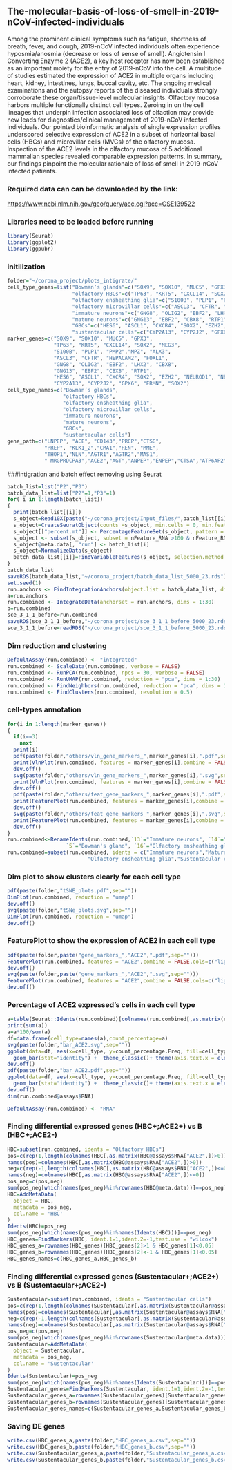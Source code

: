 
## The-molecular-basis-of-loss-of-smell-in-2019-nCoV-infected-individuals

Among the prominent clinical symptoms such as fatigue, shortness of
breath, fever, and cough, 2019-nCoV infected individuals often
experience hyposmia/anosmia (decrease or loss of sense of smell).
Angiotensin I Converting Enzyme 2 (ACE2), a key host receptor has now
been established as an important moiety for the entry of 2019-nCoV into
the cell. A multitude of studies estimated the expression of ACE2 in
multiple organs including heart, kidney, intestines, lungs, buccal
cavity, etc. The ongoing medical examinations and the autopsy reports of
the diseased individuals strongly corroborate these organ/tissue-level
molecular insights. Olfactory mucosa harbors multiple functionally
distinct cell types. Zeroing in on the cell lineages that underpin
infection associated loss of olfaction may provide new leads for
diagnostics/clinical management of 2019-nCoV infected individuals. Our
pointed bioinformatic analysis of single expression profiles underscored
selective expression of ACE2 in a subset of horizontal basal cells
(HBCs) and microvillar cells (MVCs) of the olfactory mucosa. Inspection
of the ACE2 levels in the olfactory mucosa of 5 additional mammalian
species revealed comparable expression patterns. In summary, our
findings pinpoint the molecular rationale of loss of smell in 2019-nCoV
infected patients.

### Required data can can be downloaded by the link:

<https://www.ncbi.nlm.nih.gov/geo/query/acc.cgi?acc=GSE139522>

### Libraries need to be loaded before running

``` r
library(Seurat)
library(ggplot2)
library(ggpubr)
```

### initilization

``` r
folder="~/corona_project/plots_intigrate/"
cell_type_genes=list("Bowman’s glands"=c("SOX9", "SOX10", "MUC5", "GPX3"),
                     "olfactory HBCs"=c("TP63", "KRT5", "CXCL14", "SOX2", "MEG3"),
                     "olfactory ensheathing glia"=c("S100B", "PLP1", "PMP2","MPZ", "ALX3"),
                     "olfactory microvillar cells"=c("ASCL3", "CFTR", "HEPACAM2", "FOXL1"),
                     "immature neurons"=c("GNG8", "OLIG2", "EBF2", "LHX2", "CBX8"),
                     "mature neurons"=c("GNG13", "EBF2", "CBX8", "RTP1"),
                     "GBCs"=c("HES6", "ASCL1", "CXCR4", "SOX2", "EZH2", "NEUROD1", "NEUROG1"),
                     "sustentacular cells"=c("CYP2A13", "CYP2J2", "GPX6", "ERMN", "SOX2"))
marker_genes=c("SOX9", "SOX10", "MUC5", "GPX3",
               "TP63", "KRT5", "CXCL14", "SOX2", "MEG3",
               "S100B", "PLP1", "PMP2","MPZ", "ALX3",
               "ASCL3", "CFTR", "HEPACAM2", "FOXL1",
               "GNG8", "OLIG2", "EBF2", "LHX2", "CBX8",
               "GNG13", "EBF2", "CBX8", "RTP1",
               "HES6", "ASCL1", "CXCR4", "SOX2", "EZH2", "NEUROD1", "NEUROG1",
               "CYP2A13", "CYP2J2", "GPX6", "ERMN", "SOX2")
cell_type_names=c("Bowman’s glands",
                  "olfactory HBCs",
                  "olfactory ensheathing glia",
                  "olfactory microvillar cells",
                  "immature neurons",
                  "mature neurons",
                  "GBCs",
                  "sustentacular cells")
gene_path=c("LNPEP", "ACE", "CD143","PRCP","CTSG",
            "PREP", "KLK1_2","CMA1","REN", "MME",
            "THOP1","NLN","AGTR1","AGTR2","MAS1",
            " MRGPRDCPA3","ACE2","AGT","ANPEP","ENPEP","CTSA","ATP6AP2")
```

\#\#\#intigration and batch effect removing using Seurat

``` r
batch_list=list("P2","P3")
batch_data_list=list("P2"=1,"P3"=1)
for( i in 1:length(batch_list))
{
  print(batch_list[[i]])
  s_object=Read10X(paste("~/corona_project/Input_files/",batch_list[[i]],sep=""))
  s_object=CreateSeuratObject(counts =s_object, min.cells = 0, min.features = 400, project = "P23")
  s_object[["percent.mt"]] <- PercentageFeatureSet(s_object, pattern = "^MT-")
  s_object <- subset(s_object, subset = nFeature_RNA >100 & nFeature_RNA <8000 & percent.mt <10)
  s_object@meta.data[, "run"] <- batch_list[i]
  s_object=NormalizeData(s_object)
  batch_data_list[[i]]=FindVariableFeatures(s_object, selection.method = "vst", nfeatures =5000)
}
batch_data_list
saveRDS(batch_data_list,"~/corona_project/batch_data_list_5000_23.rds")
set.seed(1)
run.anchors <- FindIntegrationAnchors(object.list = batch_data_list, dims = 1:30,anchor.features = 5000)
a=run.anchors
run.combined <- IntegrateData(anchorset = run.anchors, dims = 1:30)
b=run.combined
sce_3_1_1_before=run.combined
saveRDS(sce_3_1_1_before,"~/corona_project/sce_3_1_1_before_5000_23.rds")
sce_3_1_1_before=readRDS("~/corona_project/sce_3_1_1_before_5000_23.rds")
```

### Dim reduction and clustering

``` r
DefaultAssay(run.combined) <- "integrated"
run.combined <- ScaleData(run.combined, verbose = FALSE)
run.combined <- RunPCA(run.combined, npcs = 30, verbose = FALSE)
run.combined <- RunUMAP(run.combined, reduction = "pca", dims = 1:30)
run.combined <- FindNeighbors(run.combined, reduction = "pca", dims = 1:30)
run.combined <- FindClusters(run.combined, resolution = 0.5)
```

### cell-types annotation

``` r
for(i in 1:length(marker_genes))
{
  if(i==3)
    next
  print(i)
  pdf(paste(folder,"others/vln_gene_markers_",marker_genes[i],".pdf",sep=""))
  print(VlnPlot(run.combined, features = marker_genes[i],combine = FALSE))
  dev.off()
  svg(paste(folder,"others/vln_gene_markers_",marker_genes[i],".svg",sep=""))
  print(VlnPlot(run.combined, features = marker_genes[i],combine = FALSE))
  dev.off()
  pdf(paste(folder,"others/feat_gene_markers_",marker_genes[i],".pdf",sep=""))
  print(FeaturePlot(run.combined, features = marker_genes[i],combine = FALSE,cols=c("lightgrey", "red"),pt.size=2,order = TRUE))
  dev.off()
  svg(paste(folder,"others/feat_gene_markers_",marker_genes[i],".svg",sep=""))
  print(FeaturePlot(run.combined, features = marker_genes[i],combine = FALSE,cols=c("lightgrey", "red"),pt.size=2,order = TRUE))
  dev.off()
}
run.combined<-RenameIdents(run.combined,`13`="Immature neurons", `14`="Mature neurons", `3`="Olfactory HBCs",`19`="Olfactory microvillar cells",
                   `5`="Bowman's gland", `16`="Olfactory ensheathing glia", `9`="Sustentacular cells",`20`="GBCs" )
run.combined=subset(run.combined, idents = c("Immature neurons","Mature neurons","Olfactory HBCs","Olfactory microvillar cells","Bowman's gland",
                          "Olfactory ensheathing glia","Sustentacular cells","GBCs"))
```

### Dim plot to show clusters clearly for each cell type

``` r
pdf(paste(folder,"tSNE_plots.pdf",sep=""))
DimPlot(run.combined, reduction = "umap")
dev.off()
svg(paste(folder,"tSNe_plots.svg",sep=""))
DimPlot(run.combined, reduction = "umap")
dev.off()
```

### FeaturePlot to show the expression of ACE2 in each cell type

``` r
pdf(paste(folder,paste("gene_markers_","ACE2",".pdf",sep="")))
FeaturePlot(run.combined, features = "ACE2",combine = FALSE,cols=c("lightgrey", "red"),pt.size=2,order =TRUE)
dev.off()
svg(paste(folder,paste("gene_markers_","ACE2",".svg",sep="")))
FeaturePlot(run.combined, features = "ACE2",combine = FALSE,cols=c("lightgrey", "red"),pt.size=2,order = TRUE)
dev.off()
```

### Percentage of ACE2 expressed’s cells in each cell type

``` r
a=table(Seurat::Idents(run.combined)[colnames(run.combined[,as.matrix(run.combined@assays$RNA["ACE2",])>0])])
print(sum(a))
a=a*100/sum(a)
df=data.frame(cell_type=names(a),count_percentage=a)
svg(paste(folder,"bar_ACE2.svg",sep=""))
ggplot(data=df, aes(x=cell_type, y=count_percentage.Freq, fill=cell_type)) + 
  geom_bar(stat="identity") +  theme_classic()+ theme(axis.text.x = element_text(angle = 90, hjust = 1),legend.position="none")
dev.off()
pdf(paste(folder,"bar_ACE2.pdf",sep=""))
ggplot(data=df, aes(x=cell_type, y=count_percentage.Freq, fill=cell_type)) + 
  geom_bar(stat="identity") +  theme_classic()+ theme(axis.text.x = element_text(angle = 90, hjust = 1),legend.position="none")
dev.off()
dim(run.combined@assays$RNA)

DefaultAssay(run.combined) <- "RNA"
```

### Finding differential expressed genes (HBC+;ACE2+) vs B (HBC+;ACE2-)

``` r
HBC=subset(run.combined, idents = "Olfactory HBCs")
pos=c(rep(1,length(colnames(HBC[,as.matrix(HBC@assays$RNA["ACE2",])>0]))))
names(pos)=colnames(HBC[,as.matrix(HBC@assays$RNA["ACE2",])>0])
neg=c(rep(-1,length(colnames(HBC[,as.matrix(HBC@assays$RNA["ACE2",])<=0]))))
names(neg)=colnames(HBC[,as.matrix(HBC@assays$RNA["ACE2",])<=0])
pos_neg=c(pos,neg)
sum(pos_neg[which(names(pos_neg)%in%rownames(HBC@meta.data))]==pos_neg)
HBC=AddMetaData(
  object = HBC,
  metadata = pos_neg,
  col.name = 'HBC'
)
Idents(HBC)=pos_neg
sum(pos_neg[which(names(pos_neg)%in%names(Idents(HBC)))]==pos_neg)
HBC_genes=FindMarkers(HBC, ident.1=1,ident.2=-1,test.use = "wilcox")
HBC_genes_a=rownames(HBC_genes)[HBC_genes[2]>1 & HBC_genes[1]<0.05]
HBC_genes_b=rownames(HBC_genes)[HBC_genes[2]<-1 & HBC_genes[1]<0.05]
HBC_genes_names=c(HBC_genes_a,HBC_genes_b)
```

### Finding differential expressed genes (Sustentacular+;ACE2+) vs B (Sustentacular+;ACE2-)

``` r
Sustentacular=subset(run.combined, idents = "Sustentacular cells")
pos=c(rep(1,length(colnames(Sustentacular[,as.matrix(Sustentacular@assays$RNA["ACE2",])>0]))))
names(pos)=colnames(Sustentacular[,as.matrix(Sustentacular@assays$RNA["ACE2",])>0])
neg=c(rep(-1,length(colnames(Sustentacular[,as.matrix(Sustentacular@assays$RNA["ACE2",])<=0]))))
names(neg)=colnames(Sustentacular[,as.matrix(Sustentacular@assays$RNA["ACE2",])<=0])
pos_neg=c(pos,neg)
sum(pos_neg[which(names(pos_neg)%in%rownames(Sustentacular@meta.data))]==pos_neg)
Sustentacular=AddMetaData(
  object = Sustentacular,
  metadata = pos_neg,
  col.name = 'Sustentacular'
)
Idents(Sustentacular)=pos_neg
sum(pos_neg[which(names(pos_neg)%in%names(Idents(Sustentacular)))]==pos_neg)
Sustentacular_genes=FindMarkers(Sustentacular, ident.1=1,ident.2=-1,test.use = "wilcox")
Sustentacular_genes_a=rownames(Sustentacular_genes)[Sustentacular_genes[2]>1 & Sustentacular_genes[1]<0.05]
Sustentacular_genes_b=rownames(Sustentacular_genes)[Sustentacular_genes[2]<-1 & Sustentacular_genes[1]<0.05]
Sustentacular_genes_names=c(Sustentacular_genes_a,Sustentacular_genes_b)
```

### Saving DE genes

``` r
write.csv(HBC_genes_a,paste(folder,"HBC_genes_a.csv",sep=""))
write.csv(HBC_genes_b,paste(folder,"HBC_genes_b.csv",sep=""))
write.csv(Sustentacular_genes_a,paste(folder,"Sustentacular_genes_a.csv",sep=""))
write.csv(Sustentacular_genes_b,paste(folder,"Sustentacular_genes_b.csv",sep=""))
```
